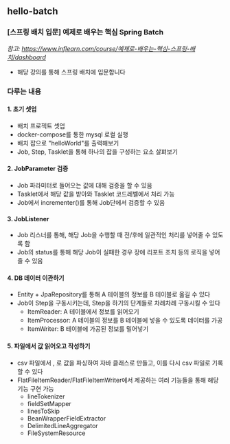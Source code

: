 ## hello-batch

### [스프링 배치 입문] 예제로 배우는 핵심 Spring Batch
*참고: https://www.inflearn.com/course/예제로-배우는-핵심-스프링-배치/dashboard*  
- 해당 강의를 통해 스프링 배치에 입문합니다

### 다루는 내용
#### 1. 초기 셋업
- 배치 프로젝트 셋업
- docker-compose를 통한 mysql 로컬 실행
- 배치 잡으로 "helloWorld"를 출력해보기
- Job, Step, Tasklet을 통해 하나의 잡을 구성하는 요소 살펴보기

#### 2. JobParameter 검증
- Job 파라미터로 들어오는 값에 대해 검증을 할 수 있음
- Tasklet에서 해당 값을 받아와 Tasklet 코드레벨에서 처리 가능
- Job에서 incrementer()를 통해 Job단에서 검증할 수 있음

#### 3. JobListener
- Job 리스너를 통해, 해당 Job을 수행할 때 전/후에 일관적인 처리를 넣어줄 수 있도록 함
- Job의 status를 통해 해당 Job이 실패한 경우 장애 리포트 조치 등의 로직을 넣어줄 수 있음

#### 4. DB 데이터 이관하기
- Entity + JpaRepository를 통해 A 테이블의 정보를 B 테이블로 옮길 수 있다
- Job이 Step을 구동시키는데, Step을 하기의 단계들로 차례차례 구동시킬 수 있다
  - ItemReader: A 테이블에서 정보를 읽어오기
  - ItemProcessor: A 테이블의 정보를 B 테이블에 넣을 수 있도록 데이터를 가공
  - ItemWriter: B 테이블에 가공된 정보를 밀어넣기

#### 5. 파일에서 값 읽어오고 작성하기
- csv 파일에서 , 로 값을 파싱하여 자바 클래스로 만들고, 이를 다시 csv 파일로 기록할 수 있다
- FlatFileItemReader/FlatFileItemWriter에서 제공하는 여러 기능들을 통해 해당 기능 구현 가능
  - lineTokenizer
  - fieldSetMapper
  - linesToSkip
  - BeanWrapperFieldExtractor
  - DelimitedLineAggregator
  - FileSystemResource
